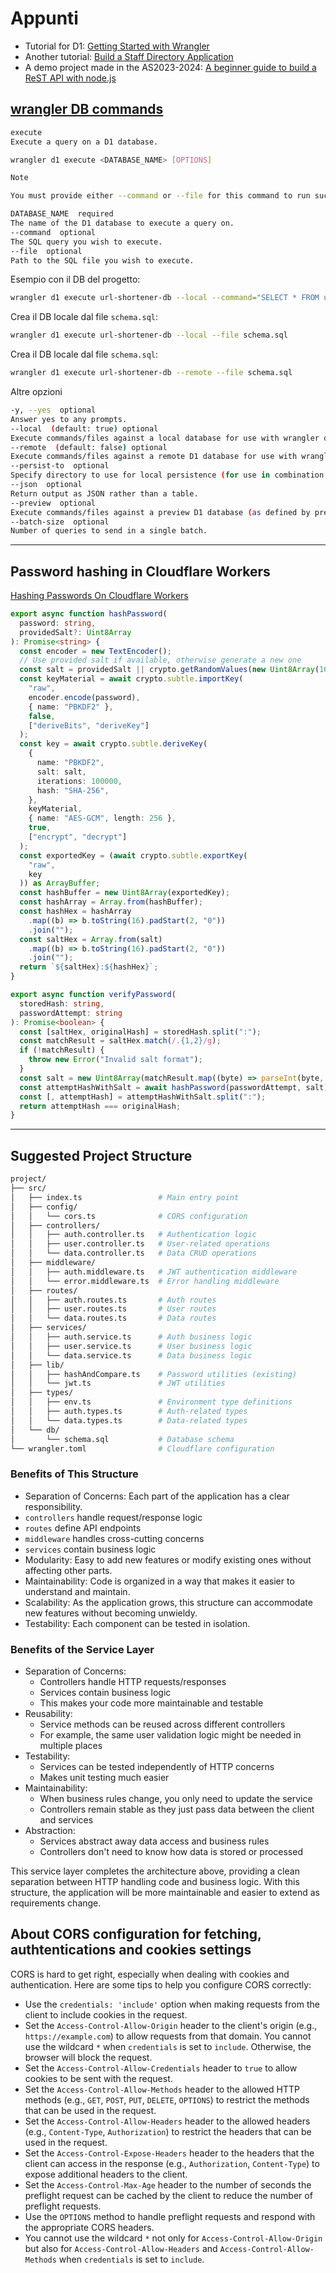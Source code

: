 # Appunti

- Tutorial for D1: [Getting Started with Wrangler](https://developers.cloudflare.com/d1/get-started/)
- Another tutorial: [Build a Staff Directory Application](https://developers.cloudflare.com/d1/tutorials/build-a-staff-directory-app/)
- A demo project made in the AS2023-2024: [A beginner guide to build a ReST API with node.js](https://github.com/mlongano/rest-node-showcase)

## [wrangler DB commands](https://developers.cloudflare.com/d1/wrangler-commands/)

```sh
execute
Execute a query on a D1 database.

wrangler d1 execute <DATABASE_NAME> [OPTIONS]

Note

You must provide either --command or --file for this command to run successfully.

DATABASE_NAME  required
The name of the D1 database to execute a query on.
--command  optional
The SQL query you wish to execute.
--file  optional
Path to the SQL file you wish to execute.
```

Esempio con il DB del progetto:

```sh
wrangler d1 execute url-shortener-db --local --command="SELECT * FROM urls"
```

Crea il DB locale dal file `schema.sql`:
```sh
wrangler d1 execute url-shortener-db --local --file schema.sql
```

Crea il DB locale dal file `schema.sql`:
```sh
wrangler d1 execute url-shortener-db --remote --file schema.sql
```

Altre opzioni
```sh
-y, --yes  optional
Answer yes to any prompts.
--local  (default: true) optional
Execute commands/files against a local database for use with wrangler dev.
--remote  (default: false) optional
Execute commands/files against a remote D1 database for use with wrangler dev --remote.
--persist-to  optional
Specify directory to use for local persistence (for use in combination with --local).
--json  optional
Return output as JSON rather than a table.
--preview  optional
Execute commands/files against a preview D1 database (as defined by preview_database_id in the Wrangler configuration file).
--batch-size  optional
Number of queries to send in a single batch.
```
---

## Password hashing in Cloudflare Workers

[Hashing Passwords On Cloudflare Workers](https://lord.technology/2024/02/21/hashing-passwords-on-cloudflare-workers.html)

```ts
export async function hashPassword(
  password: string,
  providedSalt?: Uint8Array
): Promise<string> {
  const encoder = new TextEncoder();
  // Use provided salt if available, otherwise generate a new one
  const salt = providedSalt || crypto.getRandomValues(new Uint8Array(16));
  const keyMaterial = await crypto.subtle.importKey(
    "raw",
    encoder.encode(password),
    { name: "PBKDF2" },
    false,
    ["deriveBits", "deriveKey"]
  );
  const key = await crypto.subtle.deriveKey(
    {
      name: "PBKDF2",
      salt: salt,
      iterations: 100000,
      hash: "SHA-256",
    },
    keyMaterial,
    { name: "AES-GCM", length: 256 },
    true,
    ["encrypt", "decrypt"]
  );
  const exportedKey = (await crypto.subtle.exportKey(
    "raw",
    key
  )) as ArrayBuffer;
  const hashBuffer = new Uint8Array(exportedKey);
  const hashArray = Array.from(hashBuffer);
  const hashHex = hashArray
    .map((b) => b.toString(16).padStart(2, "0"))
    .join("");
  const saltHex = Array.from(salt)
    .map((b) => b.toString(16).padStart(2, "0"))
    .join("");
  return `${saltHex}:${hashHex}`;
}

export async function verifyPassword(
  storedHash: string,
  passwordAttempt: string
): Promise<boolean> {
  const [saltHex, originalHash] = storedHash.split(":");
  const matchResult = saltHex.match(/.{1,2}/g);
  if (!matchResult) {
    throw new Error("Invalid salt format");
  }
  const salt = new Uint8Array(matchResult.map((byte) => parseInt(byte, 16)));
  const attemptHashWithSalt = await hashPassword(passwordAttempt, salt);
  const [, attemptHash] = attemptHashWithSalt.split(":");
  return attemptHash === originalHash;
}
```
---

## Suggested Project Structure

```sh
project/
├── src/
│   ├── index.ts                 # Main entry point
│   ├── config/
│   │   └── cors.ts              # CORS configuration
│   ├── controllers/
│   │   ├── auth.controller.ts   # Authentication logic
│   │   ├── user.controller.ts   # User-related operations
│   │   └── data.controller.ts   # Data CRUD operations
│   ├── middleware/
│   │   ├── auth.middleware.ts   # JWT authentication middleware
│   │   └── error.middleware.ts  # Error handling middleware
│   ├── routes/
│   │   ├── auth.routes.ts       # Auth routes
│   │   ├── user.routes.ts       # User routes
│   │   └── data.routes.ts       # Data routes
│   ├── services/
│   │   ├── auth.service.ts      # Auth business logic
│   │   ├── user.service.ts      # User business logic
│   │   └── data.service.ts      # Data business logic
│   ├── lib/
│   │   ├── hashAndCompare.ts    # Password utilities (existing)
│   │   └── jwt.ts               # JWT utilities
│   ├── types/
│   │   ├── env.ts               # Environment type definitions
│   │   ├── auth.types.ts        # Auth-related types
│   │   └── data.types.ts        # Data-related types
│   └── db/
│       └── schema.sql           # Database schema
└── wrangler.toml                # Cloudflare configuration

```

### Benefits of This Structure
- Separation of Concerns: Each part of the application has a clear responsibility.
- `controllers` handle request/response logic
- `routes` define API endpoints
- `middleware` handles cross-cutting concerns
- `services` contain business logic
- Modularity: Easy to add new features or modify existing ones without affecting other parts.
- Maintainability: Code is organized in a way that makes it easier to understand and maintain.
- Scalability: As the application grows, this structure can accommodate new features without becoming unwieldy.
- Testability: Each component can be tested in isolation.

### Benefits of the Service Layer
- Separation of Concerns:
  - Controllers handle HTTP requests/responses
  - Services contain business logic
  - This makes your code more maintainable and testable
- Reusability:
  - Service methods can be reused across different controllers
  - For example, the same user validation logic might be needed in multiple places
- Testability:
  - Services can be tested independently of HTTP concerns
  - Makes unit testing much easier
- Maintainability:
  - When business rules change, you only need to update the service
  - Controllers remain stable as they just pass data between the client and services
- Abstraction:
  - Services abstract away data access and business rules
  - Controllers don't need to know how data is stored or processed

This service layer completes the architecture above, providing a clean separation between HTTP handling code and business logic.
With this structure, the application will be more maintainable and easier to extend as requirements change.

## About CORS configuration for fetching, authtentications and cookies settings

CORS is hard to get right, especially when dealing with cookies and authentication. Here are some tips to help you configure CORS correctly:
- Use the `credentials: 'include'` option when making requests from the client to include cookies in the request.
- Set the `Access-Control-Allow-Origin` header to the client's origin (e.g., `https://example.com`) to allow requests from that domain. You cannot use the wildcard `*` when `credentials` is set to `include`. Otherwise, the browser will block the request.
- Set the `Access-Control-Allow-Credentials` header to `true` to allow cookies to be sent with the request.
- Set the `Access-Control-Allow-Methods` header to the allowed HTTP methods (e.g., `GET`, `POST`, `PUT`, `DELETE`, `OPTIONS`) to restrict the methods that can be used in the request.
- Set the `Access-Control-Allow-Headers` header to the allowed headers (e.g., `Content-Type`, `Authorization`) to restrict the headers that can be used in the request.
- Set the `Access-Control-Expose-Headers` header to the headers that the client can access in the response (e.g., `Authorization`, `Content-Type`) to expose additional headers to the client.
- Set the `Access-Control-Max-Age` header to the number of seconds the preflight request can be cached by the client to reduce the number of preflight requests.
- Use the `OPTIONS` method to handle preflight requests and respond with the appropriate CORS headers.
- You cannot use the wildcard `*` not only for `Access-Control-Allow-Origin` but also for `Access-Control-Allow-Headers` and `Access-Control-Allow-Methods` when `credentials` is set to `include`.
